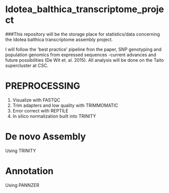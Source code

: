 # Idotea_balthica_transcriptome_project

###This repository will be the storage place for statistics/data concerning the Idotea balthica transcriptome assembly project.

I will follow the 'best practice' pipeline fron the paper, SNP genotyping and population genomics from expressed sequences -current advances and future possibilities (De Wit et. al. 2015).
All analysis will be done on the Taito supercluster at CSC.


# PREPROCESSING
1. Visualize with FASTQC
2. Trim adapters and low quality with TRIMMOMATIC
3. Error correct with REPTILE
4. In silico normalization built into TRINITY


# De novo Assembly
Using TRINITY


# Annotation 
Using PANNZER
